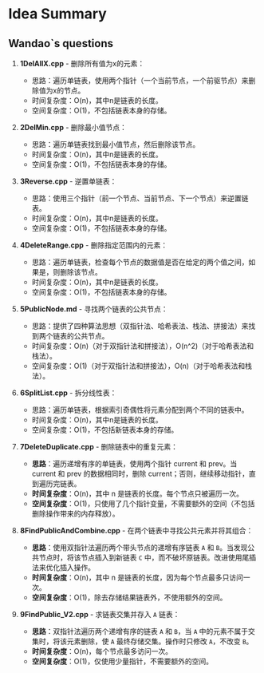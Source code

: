 # Idea Summary

## Wandao`s questions

1. **1DelAllX.cpp** - 删除所有值为x的元素：
   - 思路：遍历单链表，使用两个指针（一个当前节点，一个前驱节点）来删除值为x的节点。
   - 时间复杂度：O(n)，其中n是链表的长度。
   - 空间复杂度：O(1)，不包括链表本身的存储。

2. **2DelMin.cpp** - 删除最小值节点：
   - 思路：遍历单链表找到最小值节点，然后删除该节点。
   - 时间复杂度：O(n)，其中n是链表的长度。
   - 空间复杂度：O(1)，不包括链表本身的存储。
3. **3Reverse.cpp** - 逆置单链表：
   - 思路：使用三个指针（前一个节点、当前节点、下一个节点）来逆置链表。
   - 时间复杂度：O(n)，其中n是链表的长度。
   - 空间复杂度：O(1)，不包括链表本身的存储。

4. **4DeleteRange.cpp** - 删除指定范围内的元素：
   - 思路：遍历单链表，检查每个节点的数据值是否在给定的两个值之间，如果是，则删除该节点。
   - 时间复杂度：O(n)，其中n是链表的长度。
   - 空间复杂度：O(1)，不包括链表本身的存储。

5. **5PublicNode.md** - 寻找两个链表的公共节点：
   - 思路：提供了四种算法思想（双指针法、哈希表法、栈法、拼接法）来找到两个链表的公共节点。
   - 时间复杂度：O(n)（对于双指针法和拼接法），O(n^2)（对于哈希表法和栈法）。
   - 空间复杂度：O(1)（对于双指针法和拼接法），O(n)（对于哈希表法和栈法）。

6. **6SplitList.cpp** - 拆分线性表：
   - 思路：遍历单链表，根据索引奇偶性将元素分配到两个不同的链表中。
   - 时间复杂度：O(n)，其中n是链表的长度。
   - 空间复杂度：O(1)，不包括新链表本身的存储。

7. **7DeleteDuplicate.cpp** - 删除链表中的重复元素：
   - **思路**：遍历递增有序的单链表，使用两个指针 current 和 prev。当 current 和 prev 的数据相同时，删除 current；否则，继续移动指针，直到遍历完链表。
   - **时间复杂度**：O(n)，其中 n 是链表的长度。每个节点只被遍历一次。
   - **空间复杂度**：O(1)，只使用了几个指针变量，不需要额外的空间（不包括删除操作带来的内存释放）。

8. **8FindPublicAndCombine.cpp** - 在两个链表中寻找公共元素并将其组合：
   - **思路**：使用双指针法遍历两个带头节点的递增有序链表 `A` 和 `B`。当发现公共节点时，将该节点插入到新链表 `C` 中，而不破坏原链表。改进使用尾插法来优化插入操作。
   - **时间复杂度**：O(n)，其中 n 是链表的长度，因为每个节点最多只访问一次。
   - **空间复杂度**：O(1)，除去存储结果链表外，不使用额外的空间。

9. **9FindPublic_V2.cpp** - 求链表交集并存入 `A` 链表：
   - **思路**：双指针法遍历两个递增有序的链表 `A` 和 `B`，当 `A` 中的元素不属于交集时，将该元素删除，使 `A` 最终存储交集。操作时只修改 `A`，不改变 `B`。
   - **时间复杂度**：O(n)，每个节点最多访问一次。
   - **空间复杂度**：O(1)，仅使用少量指针，不需要额外的空间。
